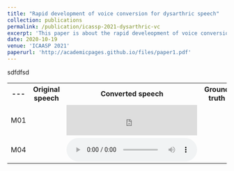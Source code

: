 ```yaml
---
title: "Rapid development of voice conversion for dysarthric speech"
collection: publications
permalink: /publication/icassp-2021-dysarthric-vc
excerpt: 'This paper is about the rapid develeopment of voice conversion for dysarthric speech'
date: 2020-10-19
venue: 'ICAASP 2021'
paperurl: 'http://academicpages.github.io/files/paper1.pdf'
---
```


sdfdfsd



 <table style="width:100%">
  <tr>
    <th>---</th>
    <th>Original speech</th>
    <th>Converted speech</th>
    <th>Ground truth</th>
  </tr>
  <tr>
    <td>M01</td>
    <td>

</td>
    <td>
<iframe 
  frameborder="0" 
  width="100%"     
  height="70"
  src="https://drive.google.com/file/d/1-aIxGZQZfijlnd09dRpThpnf0NZqg3Um/preview?usp=sharing">
</iframe>
</td>
    <td>

</td>
  </tr>
  <tr>
    <td>M04</td>
    <td>

</td>
    <td>
 <audio controls>
  <source src="https://surfdrive.surf.nl/files/index.php/s/YDudaxPHv16Qrlj/download" type="audio/wav">
</audio> 
</td>
    <td>

</td>
  </tr>




</table> 
